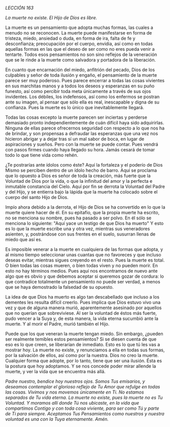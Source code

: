 *LECCIÓN 163*

*La muerte no existe. El Hijo de Dios es libre.*

La muerte es un pensamiento que adopta muchas formas, las cuales a menudo no se reconocen. La muerte puede manifestarse en forma de tristeza, miedo, ansiedad o duda, en forma de ira, falta de fe y desconfianza; preocupación por el cuerpo, envidia, así como en todas aquellas formas en las que el deseo de ser como no eres pueda venir a tentarte. Todos esos pensamientos no son sino reflejos de la veneración que se le rinde a la muerte como salvadora y portadora de la liberación.

En cuanto que encarnación del miedo, anfitrión del pecado, Dios de los culpables y señor de toda ilusión y engaño, el pensamiento de la muerte parece ser muy poderoso. Pues parece encerrar a todas las cosas vivientes en sus marchitas manos y a todos los deseos y esperanzas en su puño funesto, así como percibir toda meta únicamente a través de sus ojos invidentes. Los débiles, los indefensos, así como los enfermos se postran ante su imagen, al pensar que sólo ella es real, inescapable y digna de su confianza. Pues la muerte es lo único que inevitablemente llegará.

Todas las cosas excepto la muerte parecen ser inciertas y perderse demasiado pronto independientemente de cuán difícil haya sido adquirirlas. Ninguna de ellas parece ofrecernos seguridad con respecto a lo que nos ha de brindar, y son propensas a defraudar las esperanzas que una vez nos hicieron abrigar y a dejar tras sí un mal sabor de boca, en lugar de aspiraciones y sueños. Pero con la muerte se puede contar. Pues vendrá con pasos firmes cuando haya llegado su hora. Jamás cesará de tomar todo lo que tiene vida como rehén.

¿Te postrarías ante ídolos como éste? Aquí la fortaleza y el poderío de Dios Mismo se perciben dentro de un ídolo hecho de barro. Aquí se proclama que lo opuesto a Dios es señor de toda la creación, más fuerte que la Voluntad de Dios por la vida, o que la infinitud del amor y la perfecta e inmutable constancia del Cielo. Aquí por fin se derrota la Voluntad del Padre y del Hijo, y se entierra bajo la lápida que la muerte ha colocado sobre el cuerpo del santo Hijo de Dios.

Impío ahora debido a la derrota, el Hijo de Dios se ha convertido en lo que la muerte quiere hacer de él. En su epitafio, que la propia muerte ha escrito, no se menciona su nombre, pues ha pasado a ser polvo. En él sólo se menciona lo siguiente: "Aquí yace un testigo de que Dios ha muerto" Y esto es lo que la muerte escribe una y otra vez, mientras sus veneradores asienten, y, postrándose con sus frentes en el suelo, susurran llenas de miedo que así es.

Es imposible venerar a la muerte en cualquiera de las formas que adopta, y al mismo tiempo seleccionar unas cuantas que no favoreces y que incluso deseas evitar, mientras sigues creyendo en el resto. Pues la muerte es total. O bien todas las cosas mueren, o bien todas viven y no pueden morir. En esto no hay términos medios. Pues aquí nos encontramos de nuevo ante algo que es obvio y que debemos aceptar si queremos gozar de cordura: lo que contradice totalmente un pensamiento no puede ser verdad, a menos que se haya demostrado la falsedad de su opuesto.

La idea de que Dios ha muerto es algo tan descabellado que incluso a los dementes les resulta difícil creerlo. Pues implica que Dios estuvo vivo una vez y que de alguna manera murió, aparentemente asesinado por aquellos que no querían que sobreviviese. Al ser la voluntad de éstos más fuerte, pudo vencer a la Suya y, de esta manera, la vida eterna sucumbió ante la muerte. Y al morir el Padre, murió también el Hijo.

Puede que los que veneran la muerte tengan miedo. Sin embargo, ¿pueden ser realmente temibles estos pensamientos? Si se diesen cuenta de que eso es lo que creen, se liberarían de inmediato. Esto es lo que tú les vas a mostrar hoy. La muerte no existe, y renunciamos a ella en todas sus formas, por la salvación de ellos, así como por la nuestra. Dios no creo la muerte. Cualquier forma que adopte, por lo tanto, tiene que ser una ilusión. Ésta es la postura que hoy adoptamos. Y se nos concede poder mirar allende la muerte, y ver la vida que se encuentra más allá.

_Padre nuestro, bendice hoy nuestros ojos. Somos Tus emisarios, y deseamos contemplar el glorioso reflejo de Tu Amor que refulge en todas las cosas. Vivimos y nos movemos únicamente en Ti. No estamos separados de Tu vida eterna. La muerte no existe, pues la muerte no es Tu Voluntad. Y moramos allí donde Tú nos ubicaste, en la vida que compartimos Contigo y con toda cosa viviente, para ser como Tú y parte de Ti para siempre. Aceptamos Tus Pensamientos como nuestros y nuestra voluntad es una con la Tuya eternamente. Amén._